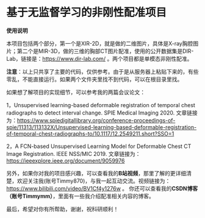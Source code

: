 # 基于无监督学习的非刚性配准项目
**使用说明**

本项目包括两个部分，第一个是XIR-2D，就是做的二维图片，具体是X-ray胸腔图片；第二个是MIR-3D，做的三维的胸部CT图片配准，使用的公开数据集是DIR-Lab，链接是：https://www.dir-lab.com/ 。两个项目都是单模态非刚性配准。

**注意**：以上只共享了主要的代码，仅供参考。由于是从服务器上粘贴下来的，有些零乱，不能直接运行。如果两个文件夹里找不到代码，可以在根目录里找。

如果想了解项目的实现细节，可以参考我的两篇会议论文：

1，Unsupervised learning-based deformable registration of temporal chest radiographs to detect interval change. SPIE Medical Imaging 2020.
文章链接为：https://www.spiedigitallibrary.org/conference-proceedings-of-spie/11313/113132X/Unsupervised-learning-based-deformable-registration-of-temporal-chest-radiographs-to/10.1117/12.2549211.short?SSO=1

2，A FCN-based Unsupervised Learning Model for Deformable Chest CT Image Registration. IEEE NSS/MIC 2019. 文章链接为：https://ieeexplore.ieee.org/document/9059976

另外，如果你对我的项目感兴趣，可以查看我的**B站视频**，那里了解的更详细清楚，欢迎关注我(账号Timmy870)，与我一起互动交流。视频链接为：https://www.bilibili.com/video/BV1Cf4y1276w 。
你还可以查看我的**CSDN博客（账号Timmymm）**，里面有一些我介绍配准相关内容的博客。

最后，希望对你有所帮助，谢谢，祝科研顺利！
